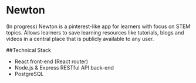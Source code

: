 # Newton
(In progress) Newton is a pinterest-like app for learners with focus on STEM topics. Allows learners to save learning resources like tutorials, blogs and videos in a central place that is publicly available to any user. 

##Technical Stack
- React front-end (React router)
- Node.js & Express RESTful API back-end
- PostgreSQL
